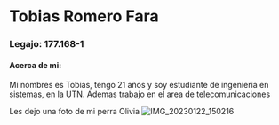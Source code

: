 # Tobias Romero Fara

### Legajo: 177.168-1

#### Acerca de mi:
Mi nombres es Tobias, tengo 21 años y soy estudiante de ingenieria en sistemas, en la UTN. Ademas trabajo en el area de telecomunicaciones

Les dejo una foto de mi perra Olivia
![IMG_20230122_150216](https://user-images.githubusercontent.com/129230425/228618294-8b11d718-65a6-46e6-9508-1e2257fda858.jpg)
